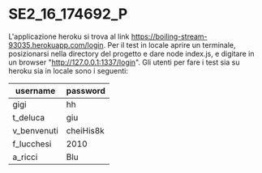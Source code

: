 # SE2_16_174692_P
L'applicazione heroku si trova al link https://boiling-stream-93035.herokuapp.com/login.
Per il test in locale aprire un terminale, posizionarsi nella directory del progetto e dare node index.js, e digitare in un browser "http://127.0.0.1:1337/login". 
Gli utenti per fare i test sia su heroku sia in locale sono i seguenti:

| username      |   password    |
| ------------- | ------------- |
| gigi          |  hh           |
| t_deluca      |  giu          |
| v_benvenuti   |  cheiHis8k    |
| f_lucchesi    |  2010         |
| a_ricci       |  Blu          |